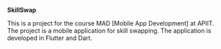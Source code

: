 **SkillSwap**

This is a project for the course MAD [Mobile App Development] at APIIT. 
The project is a mobile application for skill swapping. 
The application is developed in Flutter and Dart.